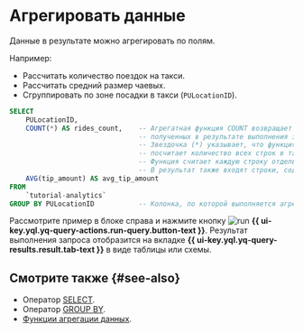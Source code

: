 # Агрегировать данные

Данные в результате можно агрегировать по полям.

Например:

* Рассчитать количество поездок на такси.
* Рассчитать средний размер чаевых.
* Сгруппировать по зоне посадки в такси (`PULocationID`).

```sql
SELECT
    PULocationID,
    COUNT(*) AS rides_count,    -- Агрегатная функция COUNT возвращает количество строк,
                                -- полученных в результате выполнения запроса.
                                -- Звездочка (*) указывает, что функция COUNT
                                -- посчитает количество всех строк в таблице.
                                -- Функция считает каждую строку отдельно.
                                -- В результат также входят строки, содержащие значения null.
    AVG(tip_amount) AS avg_tip_amount
FROM
    `tutorial-analytics`
GROUP BY PULocationID           -- Колонка, по которой выполняется агрегация данных.
```

Рассмотрите пример в блоке справа и нажмите кнопку ![run](../../_assets/console-icons/play-fill.svg) **{{ ui-key.yql.yq-query-actions.run-query.button-text }}**.
Результат выполнения запроса отобразится на вкладке **{{ ui-key.yql.yq-query-results.result.tab-text }}** в виде таблицы или схемы.

## Смотрите также {#see-also}

* Оператор [SELECT](https://ydb.tech/ru/docs/yql/reference/syntax/select).
* Оператор [GROUP BY](https://ydb.tech/ru/docs/yql/reference/syntax/group_by).
* [Функции агрегации данных](https://ydb.tech/ru/docs/yql/reference/builtins/aggregation).
